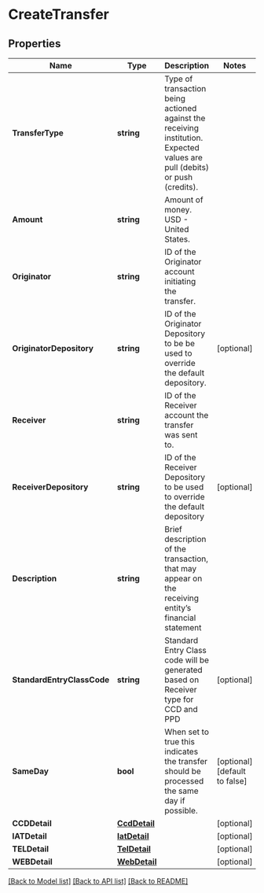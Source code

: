 # CreateTransfer

## Properties

Name | Type | Description | Notes
------------ | ------------- | ------------- | -------------
**TransferType** | **string** | Type of transaction being actioned against the receiving institution. Expected values are pull (debits) or push (credits). | 
**Amount** | **string** | Amount of money. USD - United States. | 
**Originator** | **string** | ID of the Originator account initiating the transfer. | 
**OriginatorDepository** | **string** | ID of the Originator Depository to be be used to override the default depository. | [optional] 
**Receiver** | **string** | ID of the Receiver account the transfer was sent to. | 
**ReceiverDepository** | **string** | ID of the Receiver Depository to be used to override the default depository | [optional] 
**Description** | **string** | Brief description of the transaction, that may appear on the receiving entity’s financial statement | 
**StandardEntryClassCode** | **string** | Standard Entry Class code will be generated based on Receiver type for CCD and PPD | [optional] 
**SameDay** | **bool** | When set to true this indicates the transfer should be processed the same day if possible. | [optional] [default to false]
**CCDDetail** | [**CcdDetail**](CCDDetail.md) |  | [optional] 
**IATDetail** | [**IatDetail**](IATDetail.md) |  | [optional] 
**TELDetail** | [**TelDetail**](TELDetail.md) |  | [optional] 
**WEBDetail** | [**WebDetail**](WEBDetail.md) |  | [optional] 

[[Back to Model list]](../README.md#documentation-for-models) [[Back to API list]](../README.md#documentation-for-api-endpoints) [[Back to README]](../README.md)


